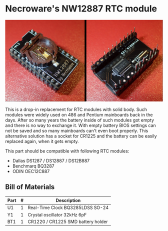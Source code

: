 # Necroware's NW12887 RTC module

![photo](./photo.jpg)

This is a drop-in replacement for RTC modules with solid body. Such modules were
widely used on 486 and Pentium mainboards back in the days. After so many years
the battery inside of such modules got empty and there is no way to exchange it.
With empty battery BIOS settings can not be saved and so many mainboards can't
even boot properly. This alternative solution has a socket for CR1225 and the
battery can be easily replaced again, when it gets empty.

This part should be compatible with following RTC modules:

* Dallas DS1287 / DS12887 / DS12B887
* Benchmarq BQ3287
* ODIN OEC12C887


## Bill of Materials

Part | # | Description
-----|---|-------------------------------------
U1   | 1 | Real-Time Clock BQ3285LDSS SO-24
Y1   | 1 | Crystal oscillator 32kHz 6pF
BT1  | 1 | CR1220 / CR1225 SMD battery holder



